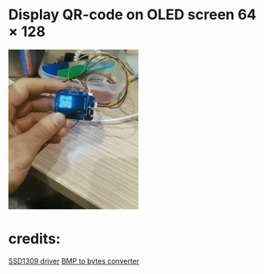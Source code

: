 # Display QR-code on OLED screen $64 \times 128$
![](qrcode.gif)




# credits:
[SSD1309 driver](https://github.com/afiskon/stm32-ssd1306)
[BMP to bytes converter](https://en.radzio.dxp.pl/bitmap_converter/)